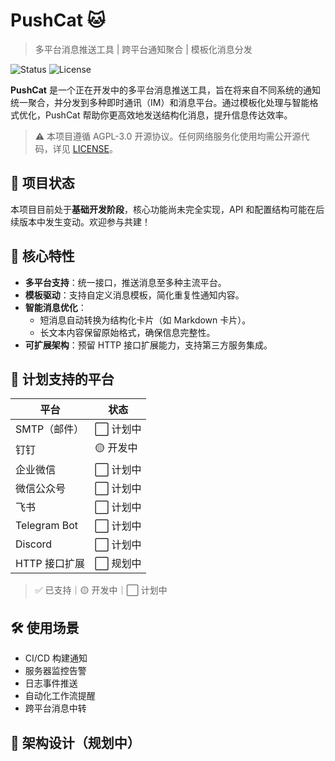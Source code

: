 # PushCat 🐱

> 多平台消息推送工具 | 跨平台通知聚合 | 模板化消息分发

![Status](https://img.shields.io/badge/status-Alpha-orange)
![License](https://img.shields.io/badge/license-AGPL_v3-red)

**PushCat** 是一个正在开发中的多平台消息推送工具，旨在将来自不同系统的通知统一聚合，并分发到多种即时通讯（IM）和消息平台。通过模板化处理与智能格式优化，PushCat 帮助你更高效地发送结构化消息，提升信息传达效率。

> ⚠️ 本项目遵循 AGPL-3.0 开源协议。任何网络服务化使用均需公开源代码，详见 [LICENSE](LICENSE)。

## 🚧 项目状态

本项目目前处于**基础开发阶段**，核心功能尚未完全实现，API 和配置结构可能在后续版本中发生变动。欢迎参与共建！

## 🌟 核心特性

- **多平台支持**：统一接口，推送消息至多种主流平台。
- **模板驱动**：支持自定义消息模板，简化重复性通知内容。
- **智能消息优化**：
  - 短消息自动转换为结构化卡片（如 Markdown 卡片）。
  - 长文本内容保留原始格式，确保信息完整性。
- **可扩展架构**：预留 HTTP 接口扩展能力，支持第三方服务集成。

## 📡 计划支持的平台

| 平台           | 状态     |
|--------------|--------|
| SMTP（邮件）     | ⬜ 计划中  |
| 钉钉           | 🟡 开发中 |
| 企业微信         | ⬜ 计划中  |
| 微信公众号        | ⬜ 计划中  |
| 飞书           | ⬜ 计划中  |
| Telegram Bot | ⬜ 计划中  |
| Discord      | ⬜ 计划中  |
| HTTP 接口扩展    | ⬜ 规划中  |

> ✅ 已支持｜🟡 开发中｜⬜ 计划中

## 🛠 使用场景

- CI/CD 构建通知
- 服务器监控告警
- 日志事件推送
- 自动化工作流提醒
- 跨平台消息中转

## 🧩 架构设计（规划中）
